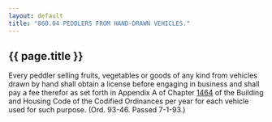 ```yaml
---
layout: default 
title: "860.04 PEDDLERS FROM HAND-DRAWN VEHICLES."
---
```


{{ page.title }}
----------------

Every peddler selling fruits, vegetables or goods of any kind from
vehicles drawn by hand shall obtain a license before engaging in
business and shall pay a fee therefor as set forth in Appendix A of
Chapter [1464](58d37b9c.html) of the Building and Housing Code of the
Codified Ordinances per year for each vehicle used for such purpose.
(Ord. 93-46. Passed 7-1-93.)

